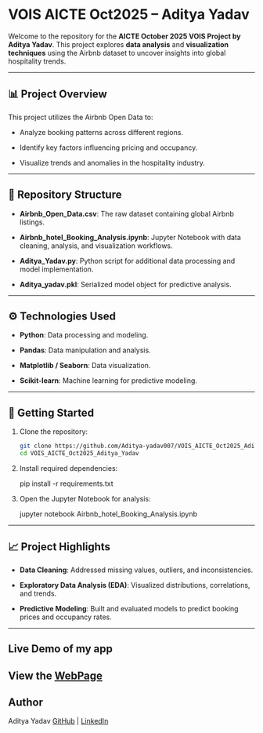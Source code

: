 # VOIS AICTE Oct2025 – Aditya Yadav

Welcome to the repository for the **AICTE October 2025 VOIS Project by Aditya Yadav**. This project explores **data analysis** and **visualization techniques** using the Airbnb dataset to uncover insights into global hospitality trends.

---

## 📊 Project Overview

This project utilizes the Airbnb Open Data to:

- Analyze booking patterns across different regions.

- Identify key factors influencing pricing and occupancy.

- Visualize trends and anomalies in the hospitality industry.

---

## 📁 Repository Structure

- **Airbnb_Open_Data.csv**: The raw dataset containing global Airbnb listings.

- **Airbnb_hotel_Booking_Analysis.ipynb**: Jupyter Notebook with data cleaning, analysis, and visualization workflows.

- **Aditya_Yadav.py**: Python script for additional data processing and model implementation.

- **Aditya_yadav.pkl**: Serialized model object for predictive analysis.

---

## ⚙️ Technologies Used

- **Python**: Data processing and modeling.

- **Pandas**: Data manipulation and analysis.

- **Matplotlib / Seaborn**: Data visualization.

- **Scikit-learn**: Machine learning for predictive modeling.

---

## 🚀 Getting Started

1. Clone the repository:
    ```bash
    git clone https://github.com/Aditya-yadav007/VOIS_AICTE_Oct2025_Aditya_Yadav.git
    cd VOIS_AICTE_Oct2025_Aditya_Yadav

2. Install required dependencies:

    pip install -r requirements.txt

3. Open the Jupyter Notebook for analysis:

    jupyter notebook Airbnb_hotel_Booking_Analysis.ipynb

---

## 📈 Project Highlights

- **Data Cleaning**: Addressed missing values, outliers, and inconsistencies.

- **Exploratory Data Analysis (EDA)**: Visualized distributions, correlations, and trends.

- **Predictive Modeling**: Built and evaluated models to predict booking prices and occupancy rates.

---

## Live Demo of my app 
   View the [WebPage](https://aditya-yadav007.github.io/VOIS_AICTE_Oct2025_Aditya_Yadav/)
---

## Author
   Aditya Yadav
   [GitHub](https://github.com/Aditya-yadav007) | [LinkedIn](https://www.linkedin.com/in/aditya-yadav-aky/)
